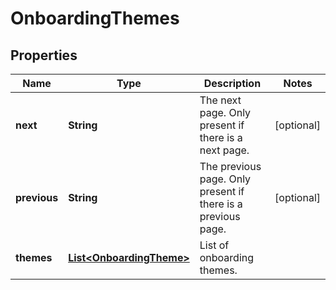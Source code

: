 

# OnboardingThemes


## Properties

| Name | Type | Description | Notes |
|------------ | ------------- | ------------- | -------------|
|**next** | **String** | The next page. Only present if there is a next page. |  [optional] |
|**previous** | **String** | The previous page. Only present if there is a previous page. |  [optional] |
|**themes** | [**List&lt;OnboardingTheme&gt;**](OnboardingTheme.md) | List of onboarding themes. |  |



